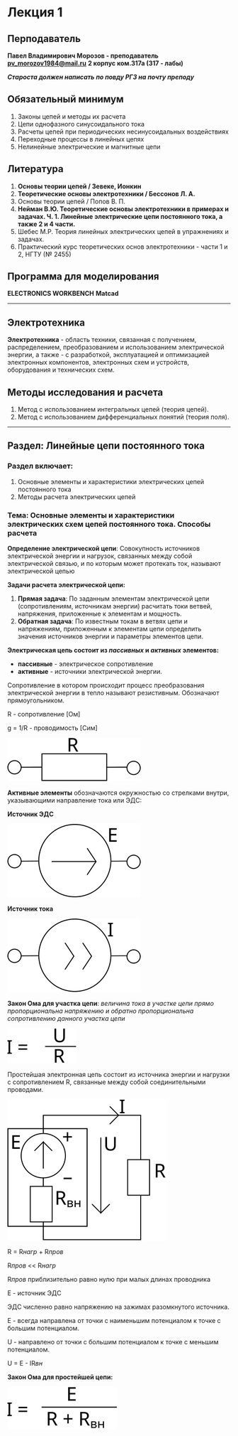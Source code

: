 # Лекция 1

## Перподаватель

**Павел Владимирович Морозов - преподаватель**
**pv_morozov1984@mail.ru**
**2 корпус ком.317а (317 - лабы)**

***Староста должен написать по повду РГЗ на почту преподу***

## Обязательный минимум

1. Законы цепей и методы их расчета
2. Цепи однофазного синусоидального тока
3. Расчеты цепей при периодических несинусоидальных воздействиях
4. Переходные процессы в линейных цепях
5. Нелинейные электрические и магнитные цепи

## Литература

1. **Основы теории цепей / Зевеке, Ионкин**
2. **Теоретические основы электротехники / Бессонов Л. А.**
3. Основы теории цепей /  Попов В. П.
4. **Нейман В.Ю. Теоретические основы электротехники в примерах и задачах. Ч. 1. Линейные электрические цепи постоянного тока, а также 2 и 4 части.**
5. Шебес М.Р. Теория линейных электрических цепей в упражнениях и задачах.
6. Практический курс теоретических основ электротехники - части 1 и 2, НГТУ (№ 2455)

##  Программа для моделирования

**ELECTRONICS WORKBENCH**
**Matcad**

___

## Электротехника

**Электротехника** - область техники, связанная с получением, распределением, преобразованием и использованием электрической энергии, а также - с разработкой, эксплуатацией и оптимизацией электронных компонентов, электронных схем и устройств, оборудования и технических схем.

## Методы исследования и расчета

1. Метод с использованием интегральных цепей (теория цепей).
2. Метод с использованием дифференциальных понятий (теория поля).

___

## Раздел: Линейные цепи постоянного тока

### Раздел включает:
1. Основные элементы и характеристики электрических цепей постоянного тока
2. Методы расчета электрических цепей

### Тема: Основные элементы и характеристики электрических схем цепей постоянного тока. Способы расчета

**Определение электрической цепи**: Совокупность источников электрической энергии и нагрузок, связанных между собой электрической связью, и по которым может протекать ток, называют электрической цепью

**Задачи расчета электрической цепи:**
1. **Прямая задача**: По заданным элементам электрической цепи (сопротивлениям, источникам энергии) расчитать токи ветвей, напряжения, приложенные к элементам и мощность.
2. **Обратная задача**: По известным токам в ветвях цепи и напряжениям, приложенным к элементам цепи определить значения источников энергии и параметры элементов цепи.

**Электрическая цепь состоит из *пассивных* и *активных* элементов:**
* **пассивные** - электрическое сопротивление
* **активные** - источники электрической энергии.

Сопротивление в котором происходит процесс преобразования электрической энергии в тепло называют резистивным. Обозначают прямоугольником.

R - сопротивление [Ом]

g = 1/R - проводимость [Сим]

![ris1](r1.svg)

**Активные элементы** обозначаются окружностью со стрелками внутри, указывающими направление тока или ЭДС:

**Источник ЭДС**

![ris2](r2.svg)

**Источник тока**

![ris3](r3.svg)

**Закон Ома для участка цепи**: *величина тока в участке цепи прямо пропорциональна напряжению и обратно пропорциональна сопротивлению данного участка цепи*

![formula1](f1.svg)

Простейшая электронная цепь состоит из источника энергии и нагрузки с сопротивлением R, связанные между собой соединительными проводами.

![ris4](r4.svg)

R = R*нагр* + R*пров* 

R*пров* << R*нагр*

R*пров* приблизительно равно нулю при малых длинах проводника

E - источник ЭДС

ЭДС численно равно напряжению на зажимах разомкнутого источника.

E - всегда направлена от точки с наименьшим потенциалом к точке с большим потенциалом.

U - направлено от точки с большим потенциалом к точке с меньшим потенциалом.

U = E - IR*вн*

**Закон Ома для простейшей цепи:** 

![formula2](f2.svg)